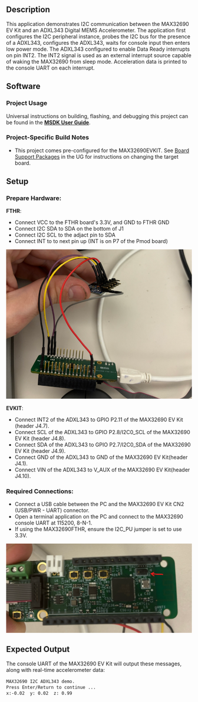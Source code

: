 ## Description

This application demonstrates I2C communication between the MAX32690 EV Kit and an ADXL343 Digital MEMS Accelerometer.  The application first configures the I2C peripheral instance, probes the I2C bus for the presence of a ADXL343, configures the ADXL343, waits for console input then enters low power mode.  The ADXL343 configured to enable Data Ready interrupts on pin INT2.  The INT2 signal is used as an external interrupt source capable of waking the MAX32690 from sleep mode.  Acceleration data is printed to the console UART on each interrupt.

## Software

### Project Usage

Universal instructions on building, flashing, and debugging this project can be found in the **[MSDK User Guide](https://analogdevicesinc.github.io/msdk/USERGUIDE/)**.

### Project-Specific Build Notes

* This project comes pre-configured for the MAX32690EVKIT.  See [Board Support Packages](https://analogdevicesinc.github.io/msdk/USERGUIDE/#board-support-packages) in the UG for instructions on changing the target board.

## Setup

### Prepare Hardware:
**FTHR**:
- Connect VCC to the FTHR board's 3.3V, and GND to FTHR GND
- Connect I2C SDA to SDA on the bottom of J1
- Connect I2C SCL to the adjact pin to SDA
- Connect INT to to next pin up (INT is on P7 of the Pmod board)

![FTHR-ADXL-Connection](img/fthr-adxl-connect.png)

**EVKIT**:
-   Connect INT2 of the ADXL343 to GPIO P2.11 of the MAX32690 EV Kit (header J4.7).
-   Connect SCL of the ADXL343 to GPIO P2.8/I2C0_SCL of the MAX32690 EV Kit (header J4.8).
-   Connect SDA of the ADXL343 to GPIO P2.7/I2C0_SDA of the MAX32690 EV Kit (header J4.9).
-   Connect GND of the ADXL343 to GND of the MAX32690 EV Kit(header J4.1).
-   Connect VIN of the ADXL343 to V_AUX of the MAX32690 EV Kit(header J4.10).

### Required Connections:

-   Connect a USB cable between the PC and the MAX32690 EV Kit CN2 (USB/PWR - UART) connector.
-   Open a terminal application on the PC and connect to the MAX32690 console UART at 115200, 8-N-1.
-   If using the MAX32690FTHR, ensure the I2C_PU jumper is set to use 3.3V.

![I2C PU Jumper](img/fthr-i2c-pu-jumper.png)

## Expected Output

The console UART of the MAX32690 EV Kit will output these messages, along with real-time accelerometer data:

```
MAX32690 I2C ADXL343 demo.
Press Enter/Return to continue ...
x:-0.02  y: 0.02  z: 0.99
```
